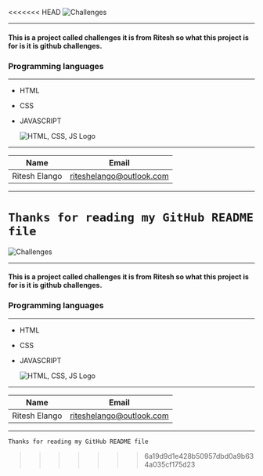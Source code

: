 <<<<<<< HEAD
![Challenges](https://thumbor.forbes.com/thumbor/fit-in/1200x0/filters%3Aformat%28jpg%29/https%3A%2F%2Fblogs-images.forbes.com%2Fsteveolenski%2Ffiles%2F2014%2F09%2Fbigstock-Challenges-Road-Sign-3530978.jpg)
___

#### This is a project called challenges it is from Ritesh so what this project is for is it is github challenges.


### Programming languages
___
* HTML
* CSS
* JAVASCRIPT   

    ![HTML, CSS, JS Logo](https://miro.medium.com/max/8400/1*kUcnzFjf1UJBKHE8oj5c6g.jpeg)
___

| Name          | Email                    |
|  --------     | --------------           |
| Ritesh Elango | riteshelango@outlook.com |
___

`Thanks for reading my GitHub README file`
=======
![Challenges](https://thumbor.forbes.com/thumbor/fit-in/1200x0/filters%3Aformat%28jpg%29/https%3A%2F%2Fblogs-images.forbes.com%2Fsteveolenski%2Ffiles%2F2014%2F09%2Fbigstock-Challenges-Road-Sign-3530978.jpg)
___

#### This is a project called challenges it is from Ritesh so what this project is for is it is github challenges.


### Programming languages
___
* HTML
* CSS
* JAVASCRIPT   

    ![HTML, CSS, JS Logo](https://miro.medium.com/max/8400/1*kUcnzFjf1UJBKHE8oj5c6g.jpeg)
___

| Name          | Email                    |
|  --------     | --------------           |
| Ritesh Elango | riteshelango@outlook.com |
___

`Thanks for reading my GitHub README file`
>>>>>>> 6a19d9d1e428b50957dbd0a9b634a035cf175d23
